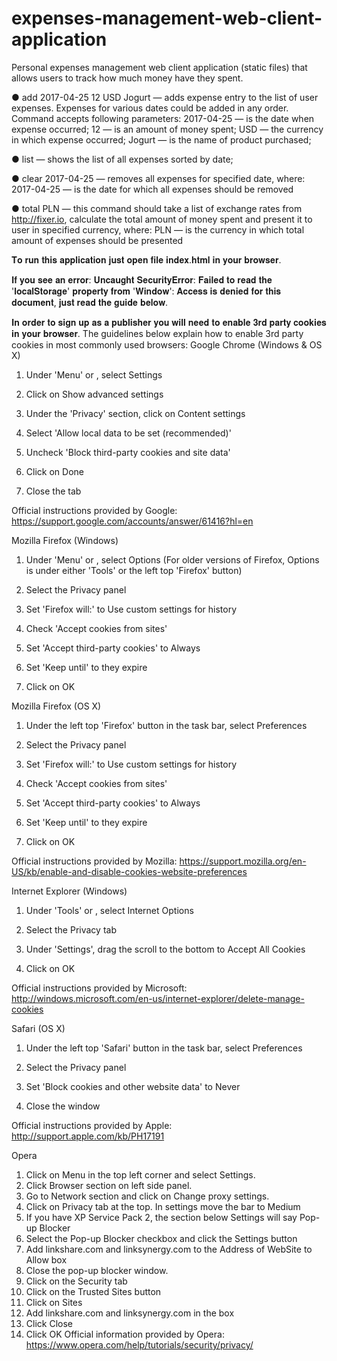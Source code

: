 # expenses-management-web-client-application
Personal expenses management web client application (static files) that allows users to track how much money have they spent.

● add 2017-04-25 12 USD Jogurt — adds expense entry to the list of user expenses. Expenses for various dates could be added in any order.   
    Command accepts following parameters:
    2017-04-25 — is the date when expense occurred;
    12 — is an amount of money spent;
    USD — the currency in which expense occurred;
    Jogurt — is the name of product purchased;
    
● list — shows the list of all expenses sorted by date;

● clear 2017-04-25 — removes all expenses for specified date, where:
  2017-04-25 — is the date for which all expenses should be removed
  
● total PLN — this command should take a list of exchange rates from http://fixer.io,
  calculate the total amount of money spent and present it to user in specified currency, where:
  PLN — is the currency in which total amount of expenses should be presented
    
𝐓𝐨 𝐫𝐮𝐧 𝐭𝐡𝐢𝐬 𝐚𝐩𝐩𝐥𝐢𝐜𝐚𝐭𝐢𝐨𝐧 𝐣𝐮𝐬𝐭 𝐨𝐩𝐞𝐧 𝐟𝐢𝐥𝐞 𝐢𝐧𝐝𝐞𝐱.𝐡𝐭𝐦𝐥 𝐢𝐧 𝐲𝐨𝐮𝐫 𝐛𝐫𝐨𝐰𝐬𝐞𝐫.

𝐈𝐟 𝐲𝐨𝐮 𝐬𝐞𝐞 𝐚𝐧 𝐞𝐫𝐫𝐨𝐫: 𝐔𝐧𝐜𝐚𝐮𝐠𝐡𝐭 𝐒𝐞𝐜𝐮𝐫𝐢𝐭𝐲𝐄𝐫𝐫𝐨𝐫: 𝐅𝐚𝐢𝐥𝐞𝐝 𝐭𝐨 𝐫𝐞𝐚𝐝 𝐭𝐡𝐞 '𝐥𝐨𝐜𝐚𝐥𝐒𝐭𝐨𝐫𝐚𝐠𝐞' 𝐩𝐫𝐨𝐩𝐞𝐫𝐭𝐲 𝐟𝐫𝐨𝐦 '𝐖𝐢𝐧𝐝𝐨𝐰': 𝐀𝐜𝐜𝐞𝐬𝐬 𝐢𝐬 𝐝𝐞𝐧𝐢𝐞𝐝 𝐟𝐨𝐫 𝐭𝐡𝐢𝐬 𝐝𝐨𝐜𝐮𝐦𝐞𝐧𝐭, 𝐣𝐮𝐬𝐭 𝐫𝐞𝐚𝐝 𝐭𝐡𝐞 𝐠𝐮𝐢𝐝𝐞 𝐛𝐞𝐥𝐨𝐰.

𝐈𝐧 𝐨𝐫𝐝𝐞𝐫 𝐭𝐨 𝐬𝐢𝐠𝐧 𝐮𝐩 𝐚𝐬 𝐚 𝐩𝐮𝐛𝐥𝐢𝐬𝐡𝐞𝐫 𝐲𝐨𝐮 𝐰𝐢𝐥𝐥 𝐧𝐞𝐞𝐝 𝐭𝐨 𝐞𝐧𝐚𝐛𝐥𝐞 𝟑𝐫𝐝 𝐩𝐚𝐫𝐭𝐲 𝐜𝐨𝐨𝐤𝐢𝐞𝐬 𝐢𝐧 𝐲𝐨𝐮𝐫 𝐛𝐫𝐨𝐰𝐬𝐞𝐫. The guidelines below explain how to enable 3rd party cookies in most commonly used browsers:
Google Chrome (Windows & OS X)
1. Under 'Menu' or  , select Settings

2. Click on Show advanced settings

3. Under the 'Privacy' section, click on Content settings

4. Select 'Allow local data to be set (recommended)'

5. Uncheck 'Block third-party cookies and site data'

6. Click on Done

7. Close the tab

Official instructions provided by Google: https://support.google.com/accounts/answer/61416?hl=en

 

Mozilla Firefox (Windows)

1. Under 'Menu' or  , select Options   (For older versions of Firefox, Options is under either 'Tools' or the left top 'Firefox' button)

2. Select the Privacy panel

3. Set 'Firefox will:' to Use custom settings for history

4. Check 'Accept cookies from sites'

5. Set 'Accept third-party cookies' to Always

6. Set 'Keep until' to they expire

7. Click on OK



Mozilla Firefox (OS X)

1. Under the left top 'Firefox' button in the task bar, select Preferences

2. Select the Privacy panel

3. Set 'Firefox will:' to Use custom settings for history

4. Check 'Accept cookies from sites'

5. Set 'Accept third-party cookies' to Always

6. Set 'Keep until' to they expire

7. Click on OK

Official instructions provided by Mozilla: https://support.mozilla.org/en-US/kb/enable-and-disable-cookies-website-preferences



Internet Explorer (Windows)

1. Under 'Tools' or  , select Internet Options

2. Select the Privacy tab

3. Under 'Settings', drag the scroll to the bottom to Accept All Cookies

4. Click on OK

Official instructions provided by Microsoft: http://windows.microsoft.com/en-us/internet-explorer/delete-manage-cookies



Safari (OS X)

1. Under the left top 'Safari' button in the task bar, select Preferences

2. Select the Privacy panel

3. Set 'Block cookies and other website data' to Never

4. Close the window

Official instructions provided by Apple: http://support.apple.com/kb/PH17191

 

Opera

1. Click on Menu in the top left corner and select Settings.
2. Click Browser section on left side panel.
3. Go to Network section and click on Change proxy settings.
4. Click on Privacy tab at the top. In settings move the bar to Medium
5. If you have XP Service Pack 2, the section below Settings will say Pop-up Blocker 
6. Select the Pop-up Blocker checkbox and click the Settings button
7. Add linkshare.com and linksynergy.com to the Address of WebSite to Allow box
8. Close the pop-up blocker window.
9. Click on the Security tab
10. Click on the Trusted Sites button
11. Click on Sites
12. Add linkshare.com and linksynergy.com in the box
13. Click Close
14. Click OK
Official information provided by Opera: https://www.opera.com/help/tutorials/security/privacy/  
